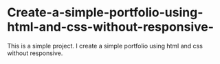 # Create-a-simple-portfolio-using-html-and-css-without-responsive-
This is a simple project. I create a simple portfolio using html and css without responsive. 
